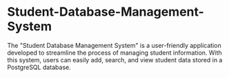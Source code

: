 # Student-Database-Management-System
The "Student Database Management System" is a user-friendly application developed to streamline the process of managing student information. With this system, users can easily add, search, and view student data stored in a PostgreSQL database. 
